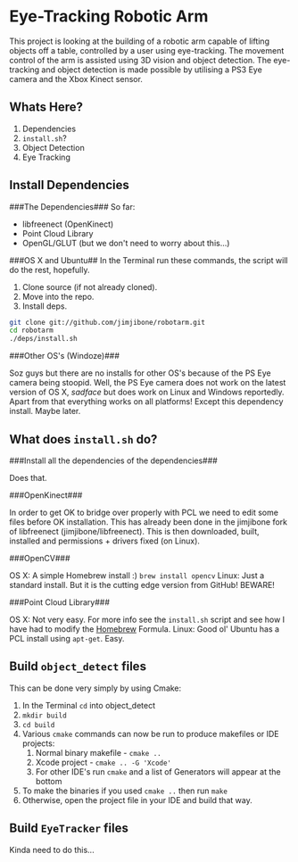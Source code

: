 Eye-Tracking Robotic Arm
========================

This project is looking at the building of a robotic arm capable of lifting objects off a table, controlled by a user using eye-tracking. The movement control of the arm is assisted using 3D vision and object detection. The eye-tracking and object detection is made possible by utilising a PS3 Eye camera and the Xbox Kinect sensor.


Whats Here?
-----------

1. Dependencies
1. `install.sh`?
1. Object Detection
1. Eye Tracking


Install Dependencies
---------------------

###The Dependencies###
So far:

- libfreenect (OpenKinect)
- Point Cloud Library
- OpenGL/GLUT (but we don't need to worry about this...)

###OS X and Ubuntu##
In the Terminal run these commands, the script will do the rest, hopefully.

1. Clone source (if not already cloned). 
1. Move into the repo.
1. Install deps.

```bash
git clone git://github.com/jimjibone/robotarm.git
cd robotarm
./deps/install.sh
```

###Other OS's (Windoze)###

Soz guys but there are no installs for other OS's because of the PS Eye camera being stoopid.
Well, the PS Eye camera does not work on the latest version of OS X, *sadface* but does work on Linux and Windows reportedly. Apart from that everything works on all platforms! Except this dependency install. Maybe later.


What does `install.sh` do?
--------------------------

###Install all the dependencies of the dependencies###

Does that.

###OpenKinect###

In order to get OK to bridge over properly with PCL we need to edit some files before OK installation. This has already been done in the jimjibone fork of libfreenect (jimjibone/libfreenect). This is then downloaded, built, installed and permissions + drivers fixed (on Linux).

###OpenCV###

OS X: A simple Homebrew install :) `brew install opencv`
Linux: Just a standard install. But it is the cutting edge version from GitHub! BEWARE!

###Point Cloud Library###

OS X: Not very easy. For more info see the `install.sh` script and see how I have had to modify the [Homebrew](http://mxcl.github.com/homebrew/) Formula.
Linux: Good ol' Ubuntu has a PCL install using `apt-get`. Easy.


Build `object_detect` files
---------------------------

This can be done very simply by using Cmake:

1. In the Terminal `cd` into object_detect
1. `mkdir build`
1. `cd build`
1. Various `cmake` commands can now be run to produce makefiles or IDE projects:
	1. Normal binary makefile - `cmake ..`
	1. Xcode project - `cmake .. -G 'Xcode'`
	1. For other IDE's run `cmake` and a list of Generators will appear at the bottom
1. To make the binaries if you used `cmake ..` then run `make`
1. Otherwise, open the project file in your IDE and build that way.


Build `EyeTracker` files
--------------------------

Kinda need to do this...

